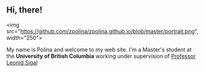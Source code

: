 ## Hi, there!
<img src="https://github.com/zpolina/zpolina.github.io/blob/master/portrait.png", width="250">

My name is Polina and welcome to my web site. I'm a Master's student at the **University of British Columbia** working under supervision of [Professor Leonid Sigal](https://www.cs.ubc.ca/~lsigal/) 

